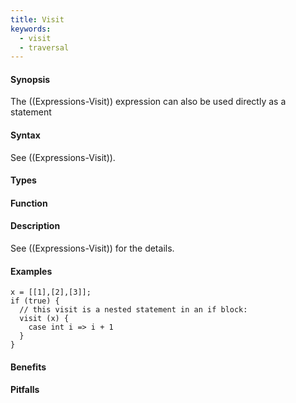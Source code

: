 ```yaml
---
title: Visit
keywords:
  - visit
  - traversal
---
```


#### Synopsis

The ((Expressions-Visit)) expression can also be used directly as a statement

#### Syntax

See ((Expressions-Visit)).

#### Types

#### Function

#### Description

See ((Expressions-Visit)) for the details.

#### Examples

```rascal-shell
x = [[1],[2],[3]];
if (true) {
  // this visit is a nested statement in an if block:
  visit (x) {
    case int i => i + 1
  }
}
```

#### Benefits

#### Pitfalls

